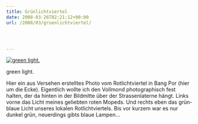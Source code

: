```yaml
---
title: Grünlichtviertel
date: 2008-03-26T02:21:12+00:00
url: /2008/03/gruenlichtviertel/




---
```

<div class="flickr">
  <a href="http://www.flickr.com/photos/schreibblogade/2363523255/" title="green light."><img src="//farm3.static.flickr.com/2149/2363523255_1470368a12.jpg" alt="green light." /></a></p>

  <p>
    green light.
  </p>
</div>

Hier ein aus Versehen erstelltes Photo vom Rotlichtviertel in Bang Por (hier um die Ecke). Eigentlich wollte ich den Vollmond photographisch fest halten, der da hinten in der Bildmitte über der Strassenlaterne hängt. Links vorne das Licht meines geliebten roten Mopeds. Und rechts eben das grün-blaue Licht unseres lokalen Rotlichtviertels. Bis vor kurzem war es nur dunkel grün, neuerdings gibts blaue Lampen...
